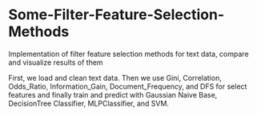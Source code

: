 # Some-Filter-Feature-Selection-Methods
Implementation of filter feature selection methods for text data, compare and visualize results of them

First, we load and clean text data. Then we use Gini, Correlation, Odds_Ratio, Information_Gain, Document_Frequency, and DFS for select features and finally train and predict with Gaussian Naive Base, DecisionTree Classifier, MLPClassifier, and SVM.
